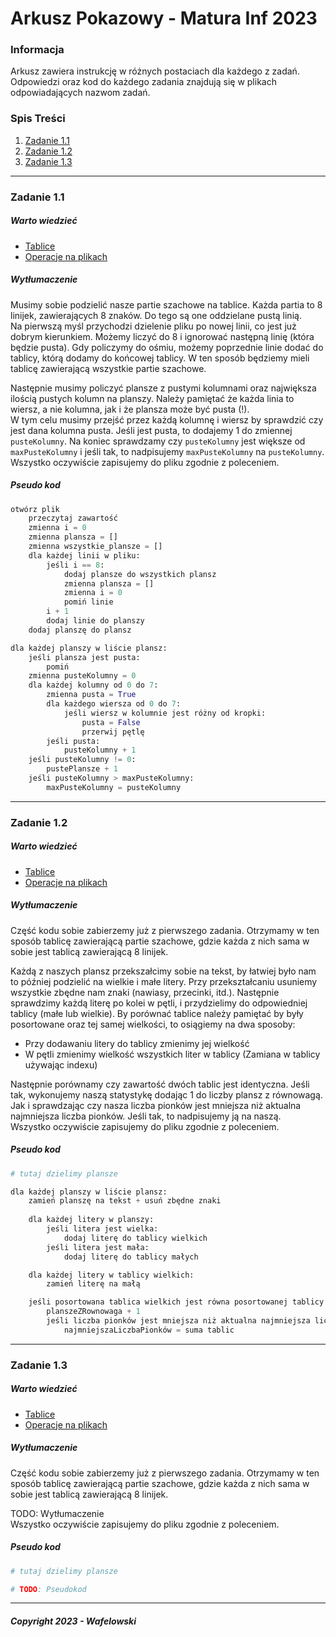 # Arkusz Pokazowy - Matura Inf 2023

### Informacja
Arkusz zawiera instrukcję w różnych postaciach dla każdego z zadań. Odpowiedzi oraz kod do każdego zadania znajdują się w plikach odpowiadających nazwom zadań.

### Spis Treści
1. [Zadanie 1.1](#zadanie-11)
2. [Zadanie 1.2](#zadanie-12)
3. [Zadanie 1.3](#zadanie-13)

---

### Zadanie 1.1

##### Warto wiedzieć
- [Tablice](../../Jak%20dziala%20X/Tablice/)
- [Operacje na plikach](../../Jak%20dziala%20X/Operacje%20na%20plikach/)

##### Wytłumaczenie
Musimy sobie podzielić nasze partie szachowe na tablice. Każda partia to 8 linijek, zawierających 8 znaków. Do tego są one oddzielane pustą linią.
<br>Na pierwszą myśl przychodzi dzielenie pliku po nowej linii, co jest już dobrym kierunkiem. Możemy liczyć do 8 i ignorować następną linię (która będzie pusta). Gdy policzymy do ośmiu, możemy poprzednie linie dodać do tablicy, którą dodamy do końcowej tablicy. W ten sposób będziemy mieli tablicę zawierającą wszystkie partie szachowe.
<br>

Następnie musimy policzyć plansze z pustymi kolumnami oraz największa ilością pustych kolumn na planszy. Należy pamiętać że każda linia to wiersz, a nie kolumna, jak i że plansza może być pusta (!). 
<br>W tym celu musimy przejść przez każdą kolumnę i wiersz by sprawdzić czy jest dana kolumna pusta. Jeśli jest pusta, to dodajemy 1 do zmiennej `pusteKolumny`. Na koniec sprawdzamy czy `pusteKolumny` jest większe od `maxPusteKolumny` i jeśli tak, to nadpisujemy `maxPusteKolumny` na `pusteKolumny`.
<br>Wszystko oczywiście zapisujemy do pliku zgodnie z poleceniem.

##### Pseudo kod
```py
otwórz plik
    przeczytaj zawartość
    zmienna i = 0
    zmienna plansza = []
    zmienna wszystkie_plansze = []
    dla każdej linii w pliku:
        jeśli i == 8:
            dodaj plansze do wszystkich plansz
            zmienna plansza = []
            zmienna i = 0
            pomiń linie
        i + 1
        dodaj linie do planszy
    dodaj planszę do plansz

dla każdej planszy w liście plansz:
    jeśli plansza jest pusta:
        pomiń
    zmienna pusteKolumny = 0
    dla każdej kolumny od 0 do 7:
        zmienna pusta = True
        dla każdego wiersza od 0 do 7:
            jeśli wiersz w kolumnie jest różny od kropki:
                pusta = False
                przerwij pętlę
        jeśli pusta:
            pusteKolumny + 1
    jeśli pusteKolumny != 0:
        pustePlansze + 1
    jeśli pusteKolumny > maxPusteKolumny:
        maxPusteKolumny = pusteKolumny
```

---

### Zadanie 1.2

##### Warto wiedzieć
- [Tablice](../../Jak%20dziala%20X/Tablice/)
- [Operacje na plikach](../../Jak%20dziala%20X/Operacje%20na%20plikach/)

##### Wytłumaczenie
Część kodu sobie zabierzemy już z pierwszego zadania. Otrzymamy w ten sposób tablicę zawierającą partie szachowe, gdzie każda z nich sama w sobie jest tablicą zawierającą 8 linijek.

Każdą z naszych plansz przekszałcimy sobie na tekst, by łatwiej było nam to później podzielić na wielkie i małe litery. Przy przekształcaniu usuniemy wszystkie zbędne nam znaki (nawiasy, przecinki, itd.). Następnie sprawdzimy każdą literę po kolei w pętli, i przydzielimy do odpowiedniej tablicy (małe lub wielkie). By porównać tablice należy pamiętać by były posortowane oraz tej samej wielkości, to osiągiemy na dwa sposoby:
 - Przy dodawaniu litery do tablicy zmienimy jej wielkość
 - W pętli zmienimy wielkość wszystkich liter w tablicy (Zamiana w tablicy używając indexu)

 Następnie porównamy czy zawartość dwóch tablic jest identyczna. Jeśli tak, wykonujemy naszą statystykę dodając 1 do liczby plansz z równowagą. Jak i sprawdzając czy nasza liczba pionków jest mniejsza niż aktualna najmniejsza liczba pionków. Jeśli tak, to nadpisujemy ją na naszą.
 <br>Wszystko oczywiście zapisujemy do pliku zgodnie z poleceniem.

##### Pseudo kod

```py
# tutaj dzielimy plansze

dla każdej planszy w liście plansz:
    zamień planszę na tekst + usuń zbędne znaki
    
    dla każdej litery w planszy:
        jeśli litera jest wielka:
            dodaj literę do tablicy wielkich
        jeśli litera jest mała:
            dodaj literę do tablicy małych

    dla każdej litery w tablicy wielkich:
        zamień literę na małą

    jeśli posortowana tablica wielkich jest równa posortowanej tablicy małych:
        planszeZRownowaga + 1
        jeśli liczba pionków jest mniejsza niż aktualna najmniejsza liczba pionków:
            najmniejszaLiczbaPionków = suma tablic
```

---

### Zadanie 1.3

##### Warto wiedzieć
- [Tablice](../../Jak%20dziala%20X/Tablice/)
- [Operacje na plikach](../../Jak%20dziala%20X/Operacje%20na%20plikach/)

##### Wytłumaczenie
Część kodu sobie zabierzemy już z pierwszego zadania. Otrzymamy w ten sposób tablicę zawierającą partie szachowe, gdzie każda z nich sama w sobie jest tablicą zawierającą 8 linijek.

TODO: Wytłumaczenie
 <br>Wszystko oczywiście zapisujemy do pliku zgodnie z poleceniem.

##### Pseudo kod

```py
# tutaj dzielimy plansze

# TODO: Pseudokod
```

---

##### Copyright 2023 - Wafelowski